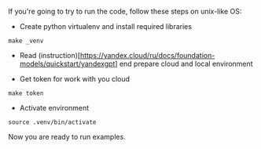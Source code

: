 If you're going to try to run the code, follow these steps on unix-like OS:

* Create python virtualenv and install required libraries
```
make _venv
```

* Read (instruction)[https://yandex.cloud/ru/docs/foundation-models/quickstart/yandexgpt] end prepare cloud and local environment

* Get token for work with you cloud
```
make token
````

* Activate environment
```
source .venv/bin/activate
```

Now you are ready to run examples.